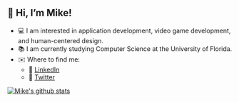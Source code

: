 ## 👋 Hi, I’m Mike!

- :computer: I am interested in application development, video game development, and human-centered design.
- :books: I am currently studying Computer Science at the University of Florida.
- :envelope: Where to find me:
  - 📘 [LinkedIn](https://www.linkedin.com/in/mikepangas/)
  - 📕 [Twitter](https://twitter.com/mike_pangas)

[![Mike's github stats](https://github-readme-stats.vercel.app/api?username=mpangas&count_private=true&show_icons=true&theme=radical&hide_rank=false)](https://github.com/anuraghazra/github-readme-stats)

<!---
mpangas/mpangas is a ✨ special ✨ repository because its `README.md` (this file) appears on your GitHub profile.
You can click the Preview link to take a look at your changes.
--->
